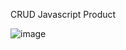 CRUD Javascript Product

![image](https://github.com/raflibima25/pc-level3-tugas10/assets/86916651/67f4f59d-3f8c-4f73-8a2e-e1a0c7385057)
